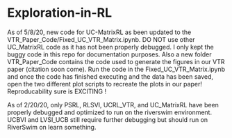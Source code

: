 # Exploration-in-RL
As of 5/8/20, new code for UC-MatrixRL as been updated to the VTR_Paper_Code/Fixed_UC_VTR_Matrix.ipynb. DO NOT use other UC_MatrixRL code as it has not been properly debugged. I only kept the buggy code in this repo for documentation purposes. Also a new folder VTR_Paper_Code contains the code used to generate the figures in our VTR paper (citation soon come). Run the code in the Fixed_UC_VTR_Matrix.ipynb and once the code has finished executing and the data has been saved, open the two different plot scripts to recreate the plots in our paper! Reproducability sure is EXCITING !

As of 2/20/20, only PSRL, RLSVI, UCRL_VTR, and UC_MatrixRL have been properly debugged and optimized to run on the riverswim environment. UCBVI and LVSI_UCB still require further debugging but should run on RiverSwim on learn something.


